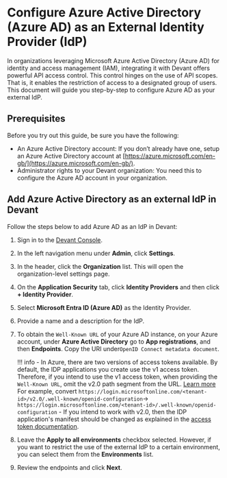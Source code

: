 # Configure Azure Active Directory (Azure AD) as an External Identity Provider (IdP)

In organizations leveraging Microsoft Azure Active Directory (Azure AD) for identity and access management (IAM), integrating it with Devant offers powerful API access control. This control hinges on the use of API scopes. That is, it enables the restriction of access to a designated group of users. This document will guide you step-by-step to configure Azure AD as your external IdP.

## Prerequisites

Before you try out this guide, be sure you have the following:

- An Azure Active Directory account:  If you don’t already have one,  setup an Azure Active Directory account at [https://azure.microsoft.com/en-gb/](https://azure.microsoft.com/en-gb/).
- Administrator rights to your Devant organization: You need this to configure the Azure AD account in your organization.

## Add Azure Active Directory as an external IdP in Devant

Follow the steps below to add Azure AD as an IdP in Devant:

1. Sign in to the [Devant Console](https://console.devant.dev).
2. In the left navigation menu under **Admin**, click **Settings**.
3. In the header, click the **Organization** list. This will open the organization-level settings page.
4. On the **Application Security** tab, click **Identity Providers** and then click **+ Identity Provider**.
5. Select  **Microsoft Entra ID (Azure AD)** as the Identity Provider.
6. Provide a name and a description for the IdP.
7. To obtain the `Well-Known URL` of your Azure AD instance, on your Azure account, under **Azure Active Directory** go to **App registrations**, and then **Endpoints**. Copy the URI under`OpenID Connect metadata document`.

    !!! info
        - In Azure, there are two versions of access tokens available. By default, the IDP applications you create use the v1 access token. Therefore, if you intend to use the v1 access token, when providing the `Well-Known URL`, omit the v2.0 path segment from the URL. [Learn more](https://learn.microsoft.com/en-us/azure/active-directory/develop/access-tokens#token-formats)
        For example, convert `https://login.microsoftonline.com/<tenant-id>/v2.0/.well-known/openid-configuration`-> `https://login.microsoftonline.com/<tenant-id>/.well-known/openid-configuration`
        - If you intend to work with v2.0, then the IDP application's manifest should be changed as explained in the [access token documentation](https://learn.microsoft.com/en-us/azure/active-directory/develop/access-tokens#token-formats).

8. Leave the **Apply to all environments** checkbox selected. However, if you want to restrict the use of the external IdP to a certain environment, you can select them from the **Environments** list.
9. Review the endpoints and click **Next**.
